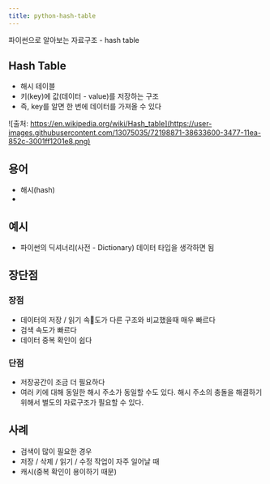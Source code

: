 ```yaml
---
title: python-hash-table
---
```


파이썬으로 알아보는 자료구조 - hash table

## Hash Table

- 해시 테이블
- 키(key)에 값(데이터 - value)를 저장하는 구조
- 즉, key를 알면 한 번에 데이터를 가져올 수 있다

![출처: https://en.wikipedia.org/wiki/Hash_table](https://user-images.githubusercontent.com/13075035/72198871-38633600-3477-11ea-852c-3001ff1201e8.png)

## 용어

- 해시(hash)
-

## 예시

- 파이썬의 딕셔너리(사전 - Dictionary) 데이터 타입을 생각하면 됨

## 장단점

### 장점

- 데이터의 저장 / 읽기 속도가 다른 구조와 비교했을때 매우 빠르다
- 검색 속도가 빠르다
- 데이터 중복 확인이 쉽다

### 단점

- 저장공간이 조금 더 필요하다
- 여러 키에 대해 동일한 해시 주소가 동일할 수도 있다. 해시 주소의 충돌을 해결하기 위해서 별도의 자료구조가 필요할 수 있다.

## 사례

- 검색이 많이 필요한 경우
- 저장 / 삭제 / 읽기 / 수정 작업이 자주 일어날 때
- 캐시(중복 확인이 용이하기 때문)
